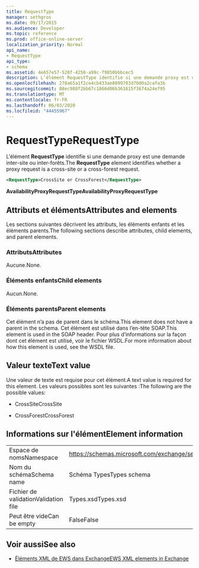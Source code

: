 ```yaml
---
title: RequestType
manager: sethgros
ms.date: 09/17/2015
ms.audience: Developer
ms.topic: reference
ms.prod: office-online-server
localization_priority: Normal
api_name:
- RequestType
api_type:
- schema
ms.assetid: 4e657e57-528f-4250-a99c-f9850bbbcec5
description: L’élément RequestType identifie si une demande proxy est une demande inter-site ou inter-forêts.
ms.openlocfilehash: 278a65a1f2ce4cb433ae8099703d70d0a2cafa3b
ms.sourcegitcommit: 88ec988f2bb67c1866d06b361615f3674a24e795
ms.translationtype: MT
ms.contentlocale: fr-FR
ms.lasthandoff: 06/03/2020
ms.locfileid: "44455967"
---
```

# <a name="requesttype"></a><span data-ttu-id="46c7f-103">RequestType</span><span class="sxs-lookup"><span data-stu-id="46c7f-103">RequestType</span></span>

<span data-ttu-id="46c7f-104">L’élément **RequestType** identifie si une demande proxy est une demande inter-site ou inter-forêts.</span><span class="sxs-lookup"><span data-stu-id="46c7f-104">The **RequestType** element identifies whether a proxy request is a cross-site or a cross-forest request.</span></span> 
  
```xml
<RequestType>CrossSite or CrossForest</RequestType>
```

 <span data-ttu-id="46c7f-105">**AvailabilityProxyRequestType**</span><span class="sxs-lookup"><span data-stu-id="46c7f-105">**AvailabilityProxyRequestType**</span></span>
## <a name="attributes-and-elements"></a><span data-ttu-id="46c7f-106">Attributs et éléments</span><span class="sxs-lookup"><span data-stu-id="46c7f-106">Attributes and elements</span></span>

<span data-ttu-id="46c7f-107">Les sections suivantes décrivent les attributs, les éléments enfants et les éléments parents.</span><span class="sxs-lookup"><span data-stu-id="46c7f-107">The following sections describe attributes, child elements, and parent elements.</span></span>
  
### <a name="attributes"></a><span data-ttu-id="46c7f-108">Attributs</span><span class="sxs-lookup"><span data-stu-id="46c7f-108">Attributes</span></span>

<span data-ttu-id="46c7f-109">Aucune.</span><span class="sxs-lookup"><span data-stu-id="46c7f-109">None.</span></span>
  
### <a name="child-elements"></a><span data-ttu-id="46c7f-110">Éléments enfants</span><span class="sxs-lookup"><span data-stu-id="46c7f-110">Child elements</span></span>

<span data-ttu-id="46c7f-111">Aucun.</span><span class="sxs-lookup"><span data-stu-id="46c7f-111">None.</span></span>
  
### <a name="parent-elements"></a><span data-ttu-id="46c7f-112">Éléments parents</span><span class="sxs-lookup"><span data-stu-id="46c7f-112">Parent elements</span></span>

<span data-ttu-id="46c7f-113">Cet élément n’a pas de parent dans le schéma.</span><span class="sxs-lookup"><span data-stu-id="46c7f-113">This element does not have a parent in the schema.</span></span> <span data-ttu-id="46c7f-114">Cet élément est utilisé dans l’en-tête SOAP.</span><span class="sxs-lookup"><span data-stu-id="46c7f-114">This element is used in the SOAP header.</span></span> <span data-ttu-id="46c7f-115">Pour plus d’informations sur la façon dont cet élément est utilisé, voir le fichier WSDL.</span><span class="sxs-lookup"><span data-stu-id="46c7f-115">For more information about how this element is used, see the WSDL file.</span></span>
  
## <a name="text-value"></a><span data-ttu-id="46c7f-116">Valeur texte</span><span class="sxs-lookup"><span data-stu-id="46c7f-116">Text value</span></span>

<span data-ttu-id="46c7f-117">Une valeur de texte est requise pour cet élément.</span><span class="sxs-lookup"><span data-stu-id="46c7f-117">A text value is required for this element.</span></span> <span data-ttu-id="46c7f-118">Les valeurs possibles sont les suivantes :</span><span class="sxs-lookup"><span data-stu-id="46c7f-118">The following are the possible values:</span></span>
  
- <span data-ttu-id="46c7f-119">CrossSite</span><span class="sxs-lookup"><span data-stu-id="46c7f-119">CrossSite</span></span>
    
- <span data-ttu-id="46c7f-120">CrossForest</span><span class="sxs-lookup"><span data-stu-id="46c7f-120">CrossForest</span></span>
    
## <a name="element-information"></a><span data-ttu-id="46c7f-121">Informations sur l'élément</span><span class="sxs-lookup"><span data-stu-id="46c7f-121">Element information</span></span>

|||
|:-----|:-----|
|<span data-ttu-id="46c7f-122">Espace de noms</span><span class="sxs-lookup"><span data-stu-id="46c7f-122">Namespace</span></span>  <br/> |https://schemas.microsoft.com/exchange/services/2006/types  <br/> |
|<span data-ttu-id="46c7f-123">Nom du schéma</span><span class="sxs-lookup"><span data-stu-id="46c7f-123">Schema name</span></span>  <br/> |<span data-ttu-id="46c7f-124">Schéma Types</span><span class="sxs-lookup"><span data-stu-id="46c7f-124">Types schema</span></span>  <br/> |
|<span data-ttu-id="46c7f-125">Fichier de validation</span><span class="sxs-lookup"><span data-stu-id="46c7f-125">Validation file</span></span>  <br/> |<span data-ttu-id="46c7f-126">Types.xsd</span><span class="sxs-lookup"><span data-stu-id="46c7f-126">Types.xsd</span></span>  <br/> |
|<span data-ttu-id="46c7f-127">Peut être vide</span><span class="sxs-lookup"><span data-stu-id="46c7f-127">Can be empty</span></span>  <br/> |<span data-ttu-id="46c7f-128">False</span><span class="sxs-lookup"><span data-stu-id="46c7f-128">False</span></span>  <br/> |
   
## <a name="see-also"></a><span data-ttu-id="46c7f-129">Voir aussi</span><span class="sxs-lookup"><span data-stu-id="46c7f-129">See also</span></span>



- [<span data-ttu-id="46c7f-130">Éléments XML de EWS dans Exchange</span><span class="sxs-lookup"><span data-stu-id="46c7f-130">EWS XML elements in Exchange</span></span>](ews-xml-elements-in-exchange.md)

